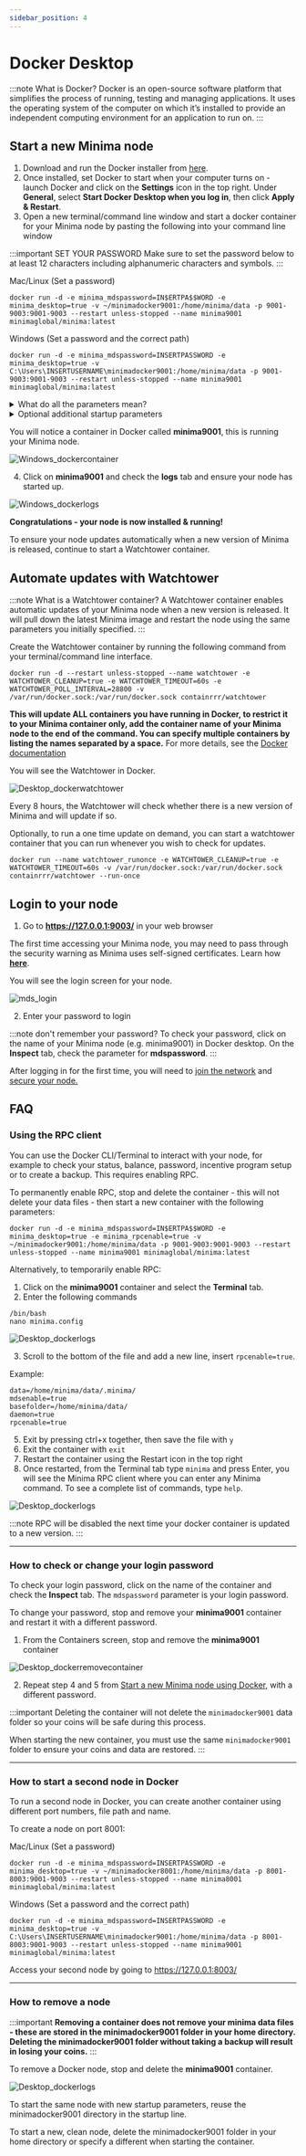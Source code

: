 ```yaml
---
sidebar_position: 4
---
```


# Docker Desktop

:::note What is Docker?
Docker is an open-source software platform that simplifies the process of running, testing and managing applications. 
It uses the operating system of the computer on which it’s installed to provide an independent computing environment for an application to run on.
::: 

## Start a new Minima node

<!-- ### Remove existing nodes

Before starting, stop any existing nodes you started manually by typing `quit` into the Terminal where the Minima logs are running. -->

1. Download and run the Docker installer from [here](https://docs.docker.com/desktop/).
2. Once installed, set Docker to start when your computer turns on - launch Docker and click on the **Settings** icon in the top right. Under **General**, select **Start Docker Desktop when you log in**, then click **Apply & Restart**.
3. Open a new terminal/command line window and start a docker container for your Minima node by pasting the following into your command line window

:::important SET YOUR PASSWORD
Make sure to set the password below to at least 12 characters including alphanumeric characters and symbols.
:::

Mac/Linux (Set a password)

```
docker run -d -e minima_mdspassword=IN$ERTPA$$WORD -e minima_desktop=true -v ~/minimadocker9001:/home/minima/data -p 9001-9003:9001-9003 --restart unless-stopped --name minima9001 minimaglobal/minima:latest
```

Windows (Set a password and the correct path)

```
docker run -d -e minima_mdspassword=INSERTPASSWORD -e minima_desktop=true -v C:\Users\INSERTUSERNAME\minimadocker9001:/home/minima/data -p 9001-9003:9001-9003 --restart unless-stopped --name minima9001 minimaglobal/minima:latest
```

<details><summary>What do all the parameters mean?</summary>
-d: daemon mode, Minima will run in the background <br/><br/>
-e minima_mdspassword=IN$ERTPA$$WORD : sets the password to login to your node.<br/><br/>
-e minima_desktop=true : sets your node type as a desktop node that does not receive incoming connections <br/><br/>
-v ~/minimadocker9001:/home/minima/data : creates a local folder called minimadocker9001 in your home directory and maps it to the /home/minima/data directory in Docker. The minimadocker9001 folder is where the Minima database and is also where your backups will be stored.<br/><br/>
-p 9001-9003:9001-9003 : the port number mapping from your desktop to the Docker container<br/><br/>
--restart unless-stopped : ensures your container automatically restarts unless you stop it<br/><br/>
--name minima9001 : sets the name of your Minima container to minima9001<br/><br/>
minimaglobal/minima:latest : specifies the Minima docker image<br/><br/>
</details>

<details><summary>Optional additional startup parameters</summary>

The following start up parameters can optionally be specified when starting your Docker node. 

To add/remove parameters after a node has been started, you must stop and remove your **minima9001** Docker container, then start it again, adding/removing the required parameters in front of **-v ~/minimadocker9001:/home/minima/data**.
As long as you use the same minimadocker8001 folder, your previous node will be preserved but will use different parameters.

#### General
- `-e minima_clean=true` : CAREFUL! Clears existing data, starts a new fresh node. All coins will be lost.<br/>
- `-e minima_host=ipaddress` : specify the host IP<br/>
- `-e minima_dbpassword=yourdbpassword` : Main Wallet / SQL AES password - MUST be specified on first launch. **CANNOT be changed later.** <br/>
- `-e minima_allowallip=true` : Allow all IPs for Maxima / Networking. Local IPs won't be allowed otherwise.<br/>
- `-e minima_archive=true` : Run an Archive node - store all archive data / the cascade to allow for resyncs from this node<br/>
- `-e minima_isclient=true` : Tells the P2P System that this node can't accept incoming connections<br/>
- `-e minima_server=true` : Use Server settings - this node can accept incoming connections<br/>
- `-e minima_desktop=true` : Use Desktop settings - this node can't accept incoming connections<br/>
- `-e minima_connect=ip:port` : Disable the automatic P2P system and create your own network by manually connecting to this list of host:port<br/>

#### MiniDapp System (mds)
- `-e minima_mdsenable=true/false` : enable the MiniDapp System (default port 9003). Enabled by default.<br/>
- `-e minima_mdspassword=yourmdspassword` : specify the mds login password <br/>

#### RPC
- `-e minima_rpcenable=true/false` : enable remote procedure call. Enabled by default.<br/>
- `-e minima_rpcssl=true` : use Self Signed SSL cert to run RPC<br/>
- `-e minima_rpcpassword=yourrpcpassword` : set Basic Auth password for RPC calls ( Use with SSL / stunnel ). Only secure if used with SSL.<br/>
- `-e minima_rpcclrf=true` : use CRLF at the end of the RPC headers (NodeJS)<br/>

#### Help
- `-e minima_showparams=true` : Show relevant startup params on launch<br/>
- `-e minima_help=true` : print help for the start up parameters

</details>

You will notice a container in Docker called **minima9001**, this is running your Minima node.

![Windows_dockercontainer](/img/runanode/docker_desktopcontainerwindows.png)

4. Click on **minima9001** and check the **logs** tab and ensure your node has started up.

![Windows_dockerlogs](/img/runanode/docker_desktoplogs.png)


**Congratulations - your node is now installed & running!**

To ensure your node updates automatically when a new version of Minima is released, continue to start a Watchtower container.

## Automate updates with Watchtower
:::note What is a Watchtower container?
A Watchtower container enables automatic updates of your Minima node when a new version is released. 
It will pull down the latest Minima image and restart the node using the same parameters you initially specified.
:::

Create the Watchtower container by running the following command from your terminal/command line interface.

```
docker run -d --restart unless-stopped --name watchtower -e WATCHTOWER_CLEANUP=true -e WATCHTOWER_TIMEOUT=60s -e WATCHTOWER_POLL_INTERVAL=28800 -v /var/run/docker.sock:/var/run/docker.sock containrrr/watchtower
```

**This will update ALL containers you have running in Docker, to restrict it to your Minima container only, add the container name of your Minima node to the end of the command. You can specify multiple containers by listing the names separated by a space.** For more details, see the [Docker documentation](https://containrrr.dev/watchtower/arguments/)

You will see the Watchtower in Docker.

![Desktop_dockerwatchtower](/img/runanode/docker_desktopwatchtowerwindows.png)

Every 8 hours, the Watchtower will check whether there is a new version of Minima and will update if so. 

Optionally, to run a one time update on demand, you can start a watchtower container that you can run whenever you wish to check for updates. 

```
docker run --name watchtower_runonce -e WATCHTOWER_CLEANUP=true -e WATCHTOWER_TIMEOUT=60s -v /var/run/docker.sock:/var/run/docker.sock containrrr/watchtower --run-once
```


## Login to your node

1. Go to **https://127.0.0.1:9003/** in your web browser

The first time accessing your Minima node, you may need to pass through the security warning as Minima uses self-signed certificates. Learn how [**here**](https://www.vultr.com/docs/how-to-bypass-the-https-warning-for-self-signed-ssl-tls-certificates/).

You will see the login screen for your node. 

![mds_login](/img/runanode/mds_login.png#width50)

2. Enter your password to login

:::note don't remember your password?
To check your password, click on the name of your Minima node (e.g. minima9001) in Docker desktop. On the **Inspect** tab, check the parameter for **mdspassword**.
:::

After logging in for the first time, you will need to [join the network](/docs/runanode/jointhenetwork) and [secure your node.](/docs/runanode/securefunds)


## FAQ 

### Using the RPC client

You can use the Docker CLI/Terminal to interact with your node, for example to check your status, balance, password, incentive program setup or to create a backup. This requires enabling RPC. 

To permanently enable RPC, stop and delete the container - this will not delete your data files - then start a new container with the following parameters:

```
docker run -d -e minima_mdspassword=IN$ERTPA$$WORD -e minima_desktop=true -e minima_rpcenable=true -v ~/minimadocker9001:/home/minima/data -p 9001-9003:9001-9003 --restart unless-stopped --name minima9001 minimaglobal/minima:latest
```

Alternatively, to temporarily enable RPC:


1. Click on the **minima9001** container and select the **Terminal** tab.
2. Enter the following commands

```
/bin/bash
nano minima.config
```
![Desktop_dockerlogs](/img/runanode/docker_desktopbinbash.png)

3. Scroll to the bottom of the file and add a new line, insert `rpcenable=true`. 

Example:
```
data=/home/minima/data/.minima/
mdsenable=true
basefolder=/home/minima/data/
daemon=true
rpcenable=true
```

5. Exit by pressing ctrl+x together, then save the file with `y`
7. Exit the container with `exit`
8. Restart the container using the Restart icon in the top right 
9. Once restarted, from the Terminal tab type `minima` and press Enter, you will see the Minima RPC client where you can enter any Minima command. To see a complete list of commands, type `help`.

![Desktop_dockerlogs](/img/runanode/docker_desktopterminal.png)

:::note 
RPC will be disabled the next time your docker container is updated to a new version.
:::


------

### How to check or change your login password

To check your login password, click on the name of the container and check the **Inspect** tab. The `mdspassword` parameter is your login password. 

To change your password, stop and remove your **minima9001** container and restart it with a different password. 

1. From the Containers screen, stop and remove the **minima9001** container

![Desktop_dockerremovecontainer](/img/runanode/docker_desktopremovecontainer.png)

2. Repeat step 4 and 5 from [Start a new Minima node using Docker](#start-a-new-minima-node), with a different password.  

:::important
Deleting the container will not delete the `minimadocker9001` data folder so your coins will be safe during this process.

When starting the new container, you must use the same `minimadocker9001` folder to ensure your coins and data are restored.
:::

------

### How to start a second node in Docker

To run a second node in Docker, you can create another container using different port numbers, file path and name. 

To create a node on port 8001:

Mac/Linux (Set a password)

```
docker run -d -e minima_mdspassword=INSERTPASSWORD -e minima_desktop=true -v ~/minimadocker8001:/home/minima/data -p 8001-8003:9001-9003 --restart unless-stopped --name minima8001 minimaglobal/minima:latest
```

Windows (Set a password and the correct path)

```
docker run -d -e minima_mdspassword=INSERTPASSWORD -e minima_desktop=true -v C:\Users\INSERTUSERNAME\minimadocker9001:/home/minima/data -p 8001-8003:9001-9003 --restart unless-stopped --name minima9001 minimaglobal/minima:latest
```

Access your second node by going to https://127.0.0.1:8003/


------

### How to remove a node

:::important
**Removing a container does not remove your minima data files - these are stored in the minimadocker9001 folder in your home directory. Deleting the minimadocker9001 folder without taking a backup will result in losing your coins.**
:::

To remove a Docker node, stop and delete the **minima9001** container.

![Desktop_dockerlogs](/img/runanode/docker_desktopremove.png)

To start the same node with new startup parameters, reuse the minimadocker9001 directory in the startup line.

To start a new, clean node, delete the minimadocker9001 folder in your home directory or specify a different when starting the container.